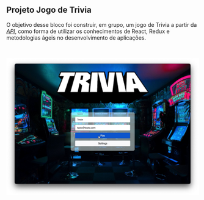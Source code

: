## Projeto Jogo de Trivia

O objetivo desse bloco foi construir, em grupo, um jogo de Trivia a partir da _[API](https://opentdb.com)_, como forma de utilizar os conhecimentos de React, Redux e metodologias ágeis no desenvolvimento de aplicações.

<br>

<p align="center">
  <img src="https://github.com/guilherme-ac-fernandes/trybe-exercicios/blob/main/02-front-end/bloco-16-projeto-jogo-de-trivia/project-trivia-demo.png" alt="Projeto Trivia"/>
</p>
